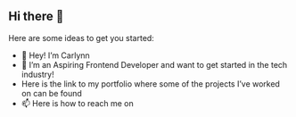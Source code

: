 ## Hi there 👋

<!--
**Carlynn-Adams/Carlynn-Adams** is a ✨ _special_ ✨ repository because its `README.md` (this file) appears on your GitHub profile. -->

Here are some ideas to get you started:

- 👋 Hey! I’m Carlynn
- 🔭 I’m an Aspiring Frontend Developer and want to get started in the tech industry!
- Here is the link to my portfolio where some of the projects I’ve worked on can be found 
- 📫 Here is how to reach me on 
